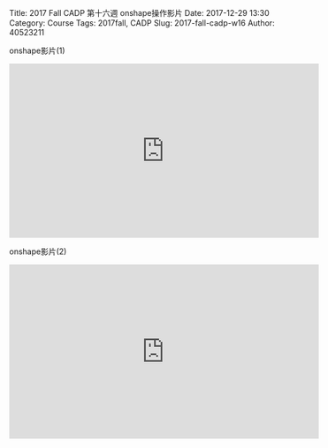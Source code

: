 Title: 2017 Fall CADP 第十六週  onshape操作影片
Date: 2017-12-29 13:30
Category: Course
Tags: 2017fall, CADP
Slug: 2017-fall-cadp-w16
Author: 40523211

<!-- PELICAN_END_SUMMARY -->
onshape影片(1)
<iframe width="560" height="315" src="https://www.youtube.com/embed/YRSWIeV8vjE" frameborder="0" allow="autoplay; encrypted-media" allowfullscreen></iframe>

onshape影片(2)
<iframe width="560" height="315" src="https://www.youtube.com/embed/jqhZ9XEyTxQ" frameborder="0" allow="autoplay; encrypted-media" allowfullscreen></iframe>
